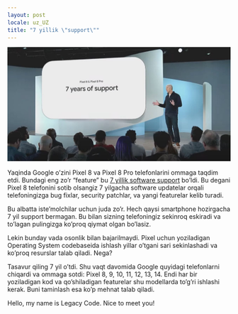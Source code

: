 ```yaml
---
layout: post
locale: uz_UZ
title: "7 yillik \"support\""
---
```


![pixel-8](/assets/pixel-8.jpg)

Yaqinda Google o’zini Pixel 8 va Pixel 8 Pro telefonlarini ommaga taqdim etdi. Bundagi eng zo’r “feature” bu [7 yillik software support](https://blog.google/products/pixel/software-support-pixel-8-pixel-8-pro/) bo’ldi. Bu degani Pixel 8 telefonini sotib olsangiz 7 yilgacha software updatelar orqali telefoningizga bug fixlar, security patchlar, va yangi featurelar kelib turadi.

Bu albatta iste’molchilar uchun juda zo’r. Hech qaysi smartphone hozirgacha 7 yil support bermagan. Bu bilan sizning telefoningiz sekinroq eskiradi va to’lagan pulingizga ko’proq qiymat olgan bo’lasiz.

Lekin bunday vada osonlik bilan bajarilmaydi. Pixel uchun yoziladigan Operating System codebaseida ishlash yillar o’tgani sari sekinlashadi va ko’proq resurslar talab qiladi. Nega?

Tasavur qiling 7 yil o’tdi. Shu vaqt davomida Google quyidagi telefonlarni chiqardi va ommaga sotdi: Pixel 8, 9, 10, 11, 12, 13, 14. Endi har bir yoziladigan kod va qo’shiladigan featurelar shu modellarda to’g’ri ishlashi kerak. Buni taminlash esa ko’p mehnat talab qiladi.

Hello, my name is Legacy Code. Nice to meet you!